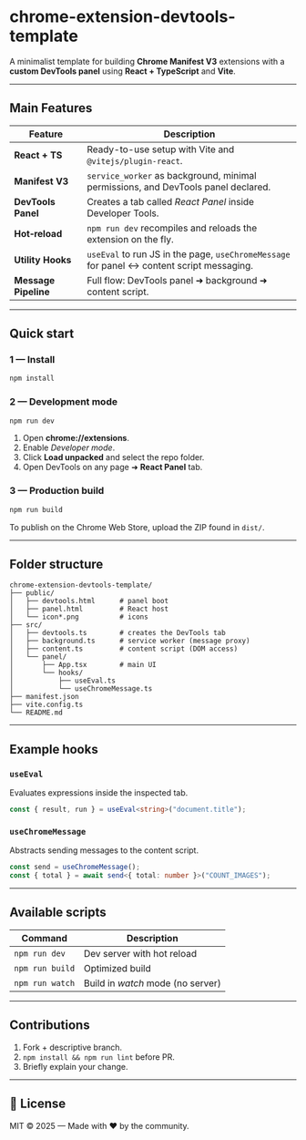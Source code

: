 # chrome-extension-devtools-template

A minimalist template for building **Chrome Manifest V3** extensions with a **custom DevTools panel** using **React + TypeScript** and **Vite**.

---

## Main Features

| Feature              | Description                                                                               |
| -------------------- | ----------------------------------------------------------------------------------------- |
| **React + TS**       | Ready-to-use setup with Vite and `@vitejs/plugin-react`.                                  |
| **Manifest V3**      | `service_worker` as background, minimal permissions, and DevTools panel declared.         |
| **DevTools Panel**   | Creates a tab called _React Panel_ inside Developer Tools.                                |
| **Hot‑reload**       | `npm run dev` recompiles and reloads the extension on the fly.                            |
| **Utility Hooks**    | `useEval` to run JS in the page, `useChromeMessage` for panel ↔ content script messaging. |
| **Message Pipeline** | Full flow: DevTools panel ➜ background ➜ content script.                                  |     |

---

## Quick start

### 1 — Install

```bash
npm install
```

### 2 — Development mode

```bash
npm run dev
```

1. Open **chrome://extensions**.
2. Enable _Developer mode_.
3. Click **Load unpacked** and select the repo folder.
4. Open DevTools on any page ➜ **React Panel** tab.

### 3 — Production build

```bash
npm run build
```

To publish on the Chrome Web Store, upload the ZIP found in `dist/`.

---

## Folder structure

```
chrome-extension-devtools-template/
├── public/
│   ├── devtools.html      # panel boot
│   ├── panel.html         # React host
│   └── icon*.png          # icons
├── src/
│   ├── devtools.ts        # creates the DevTools tab
│   ├── background.ts      # service worker (message proxy)
│   ├── content.ts         # content script (DOM access)
│   └── panel/
│       ├── App.tsx        # main UI
│       └── hooks/
│           ├── useEval.ts
│           └── useChromeMessage.ts
├── manifest.json
├── vite.config.ts
└── README.md
```

---

## Example hooks

### `useEval`

Evaluates expressions inside the inspected tab.

```ts
const { result, run } = useEval<string>("document.title");
```

### `useChromeMessage`

Abstracts sending messages to the content script.

```ts
const send = useChromeMessage();
const { total } = await send<{ total: number }>("COUNT_IMAGES");
```

---

## Available scripts

| Command         | Description                       |
| --------------- | --------------------------------- |
| `npm run dev`   | Dev server with hot reload        |
| `npm run build` | Optimized build                   |
| `npm run watch` | Build in _watch_ mode (no server) |

---

## Contributions

1. Fork + descriptive branch.
2. `npm install && npm run lint` before PR.
3. Briefly explain your change.

---

## 📄 License

MIT © 2025 — Made with ❤️ by the community.

